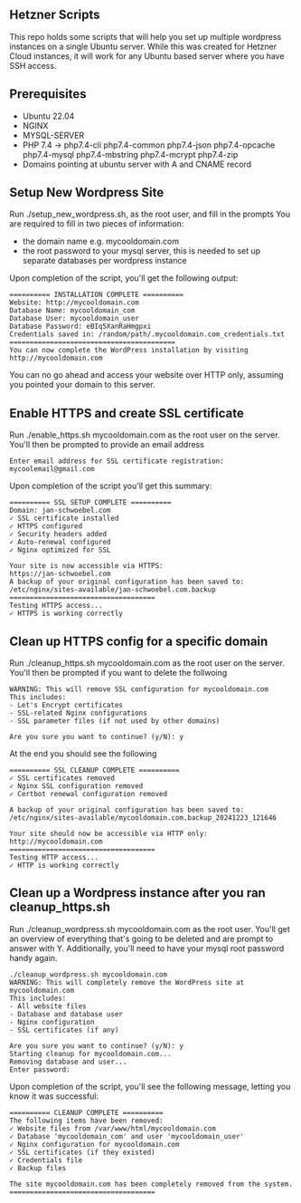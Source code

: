 ## Hetzner Scripts
This repo holds some scripts that will help you set up multiple wordpress instances on a single Ubuntu server.
While this was created for Hetzner Cloud instances, it will work for any Ubuntu based server where you have SSH access.


## Prerequisites 
* Ubuntu 22.04
* NGINX
* MYSQL-SERVER
* PHP 7.4 -> php7.4-cli php7.4-common php7.4-json php7.4-opcache php7.4-mysql php7.4-mbstring php7.4-mcrypt php7.4-zip
* Domains pointing at ubuntu server with A and CNAME record

## Setup New Wordpress Site
Run ./setup_new_wordpress.sh, as the root user, and fill in the prompts
You are required to fill in two pieces of information:
* the domain name e.g. mycooldomain.com
* the root password to your mysql server, this is needed to set up separate databases per wordpress instance

Upon completion of the script, you'll get the following output:
```
========== INSTALLATION COMPLETE ==========
Website: http://mycooldomain.com
Database Name: mycooldomain_com
Database User: mycooldomain_user
Database Password: eBIq5XanRaHmgpxi
Credentials saved in: /random/path/.mycooldomain.com_credentials.txt
=========================================
You can now complete the WordPress installation by visiting http://mycooldomain.com
```

You can no go ahead and access your website over HTTP only, assuming you pointed your domain to this server.

## Enable HTTPS and create SSL certificate
Run ./enable_https.sh mycooldomain.com as the root user on the server.
You'll then be prompted to provide an email address
```
Enter email address for SSL certificate registration: mycoolemail@gmail.com
```

Upon completion of the script you'll get this summary:
```
========== SSL SETUP COMPLETE ==========
Domain: jan-schwoebel.com
✓ SSL certificate installed
✓ HTTPS configured
✓ Security headers added
✓ Auto-renewal configured
✓ Nginx optimized for SSL

Your site is now accessible via HTTPS:
https://jan-schwoebel.com
A backup of your original configuration has been saved to:
/etc/nginx/sites-available/jan-schwoebel.com.backup
====================================
Testing HTTPS access...
✓ HTTPS is working correctly
```

## Clean up HTTPS config for a specific domain
Run ./cleanup_https.sh mycooldomain.com as the root user on the server.
You'll then be prompted if you want to delete the follwoing

```
WARNING: This will remove SSL configuration for mycooldomain.com
This includes:
- Let's Encrypt certificates
- SSL-related Nginx configurations
- SSL parameter files (if not used by other domains)

Are you sure you want to continue? (y/N): y
```

At the end you should see the following
```
========== SSL CLEANUP COMPLETE ==========
✓ SSL certificates removed
✓ Nginx SSL configuration removed
✓ Certbot renewal configuration removed

A backup of your original configuration has been saved to:
/etc/nginx/sites-available/mycooldomain.com.backup_20241223_121646

Your site should now be accessible via HTTP only:
http://mycooldomain.com
====================================
Testing HTTP access...
✓ HTTP is working correctly
```

## Clean up a Wordpress instance after you ran cleanup_https.sh
Run ./cleanup_wordpress.sh mycooldomain.com as the root user.
You'll get an overview of everything that's going to be deleted and are prompt to answer with Y. Additionally, you'll need to have your mysql root password handy again.

```
./cleanup_wordpress.sh mycooldomain.com
WARNING: This will completely remove the WordPress site at mycooldomain.com
This includes:
- All website files
- Database and database user
- Nginx configuration
- SSL certificates (if any)

Are you sure you want to continue? (y/N): y
Starting cleanup for mycooldomain.com...
Removing database and user...
Enter password:
```

Upon completion of the script, you'll see the following message, letting you know it was successful:

```
========== CLEANUP COMPLETE ==========
The following items have been removed:
✓ Website files from /var/www/html/mycooldomain.com
✓ Database 'mycooldomain_com' and user 'mycooldomain_user'
✓ Nginx configuration for mycooldomain.com
✓ SSL certificates (if they existed)
✓ Credentials file
✓ Backup files

The site mycooldomain.com has been completely removed from the system.
====================================
```
